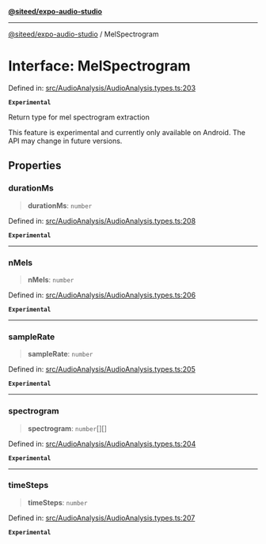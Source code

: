 [**@siteed/expo-audio-studio**](../README.md)

***

[@siteed/expo-audio-studio](../README.md) / MelSpectrogram

# Interface: MelSpectrogram

Defined in: [src/AudioAnalysis/AudioAnalysis.types.ts:203](https://github.com/deeeed/expo-audio-stream/blob/bb8418f2156d531377247a6d4095112560ff975f/packages/expo-audio-studio/src/AudioAnalysis/AudioAnalysis.types.ts#L203)

**`Experimental`**

Return type for mel spectrogram extraction

 This feature is experimental and currently only available on Android.
The API may change in future versions.

## Properties

### durationMs

> **durationMs**: `number`

Defined in: [src/AudioAnalysis/AudioAnalysis.types.ts:208](https://github.com/deeeed/expo-audio-stream/blob/bb8418f2156d531377247a6d4095112560ff975f/packages/expo-audio-studio/src/AudioAnalysis/AudioAnalysis.types.ts#L208)

**`Experimental`**

***

### nMels

> **nMels**: `number`

Defined in: [src/AudioAnalysis/AudioAnalysis.types.ts:206](https://github.com/deeeed/expo-audio-stream/blob/bb8418f2156d531377247a6d4095112560ff975f/packages/expo-audio-studio/src/AudioAnalysis/AudioAnalysis.types.ts#L206)

**`Experimental`**

***

### sampleRate

> **sampleRate**: `number`

Defined in: [src/AudioAnalysis/AudioAnalysis.types.ts:205](https://github.com/deeeed/expo-audio-stream/blob/bb8418f2156d531377247a6d4095112560ff975f/packages/expo-audio-studio/src/AudioAnalysis/AudioAnalysis.types.ts#L205)

**`Experimental`**

***

### spectrogram

> **spectrogram**: `number`[][]

Defined in: [src/AudioAnalysis/AudioAnalysis.types.ts:204](https://github.com/deeeed/expo-audio-stream/blob/bb8418f2156d531377247a6d4095112560ff975f/packages/expo-audio-studio/src/AudioAnalysis/AudioAnalysis.types.ts#L204)

**`Experimental`**

***

### timeSteps

> **timeSteps**: `number`

Defined in: [src/AudioAnalysis/AudioAnalysis.types.ts:207](https://github.com/deeeed/expo-audio-stream/blob/bb8418f2156d531377247a6d4095112560ff975f/packages/expo-audio-studio/src/AudioAnalysis/AudioAnalysis.types.ts#L207)

**`Experimental`**
